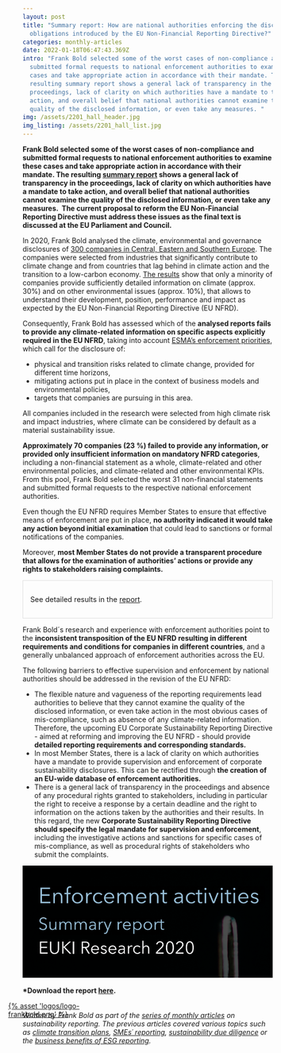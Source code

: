 ```yaml
---
layout: post
title: "Summary report: How are national authorities enforcing the disclosure
  obligations introduced by the EU Non-Financial Reporting Directive?"
categories: monthly-articles
date: 2022-01-18T06:47:43.369Z
intro: "Frank Bold selected some of the worst cases of non-compliance and
  submitted formal requests to national enforcement authorities to examine these
  cases and take appropriate action in accordance with their mandate. The
  resulting summary report shows a general lack of transparency in the
  proceedings, lack of clarity on which authorities have a mandate to take
  action, and overall belief that national authorities cannot examine the
  quality of the disclosed information, or even take any measures. "
img: /assets/2201_hall_header.jpg
img_listing: /assets/2201_hall_list.jpg
---
```

**Frank Bold selected some of the worst cases of non-compliance and submitted formal requests to national enforcement authorities to examine these cases and take appropriate action in accordance with their mandate. The resulting [summary report](https://en.frankbold.org/sites/default/files/publikace/enforcement_activities_corporate_sustainability_reporting_summary_research_s.pdf) shows a general lack of transparency in the proceedings, lack of clarity on which authorities have a mandate to take action, and overall belief that national authorities cannot examine the quality of the disclosed information, or even take any measures.  The current proposal to reform the EU Non-Financial Reporting Directive must address these issues as the final text is discussed at the EU Parliament and Council.**

In 2020, Frank Bold analysed the climate, environmental and governance disclosures of [300 companies in Central, Eastern and Southern Europe](https://www.allianceforcorporatetransparency.org/news/press-release.html). The companies were selected from industries that significantly contribute to climate change and from countries that lag behind in climate action and the transition to a low-carbon economy. [The results](https://allianceforcorporatetransparency.org/database/2020.html) show that only a minority of companies provide sufficiently detailed information on climate (approx. 30%) and on other environmental issues (approx. 10%), that allows to understand their development, position, performance and impact as expected by the EU Non-Financial Reporting Directive (EU NFRD). 

Consequently, Frank Bold has assessed which of the **analysed reports fails to provide any climate-related information on specific aspects explicitly required in the EU NFRD**, taking into account [ESMA’s enforcement priorities](https://www.esma.europa.eu/sites/default/files/library/esma32-63-1041_public_statement_on_the_european_common_enforcement_priorities_2020.pdf), which call for the disclosure of: 

* physical and transition risks related to climate change, provided for different time horizons, 
* mitigating actions put in place in the context of business models and environmental policies, 
* targets that companies are pursuing in this area. 

All companies included in the research were selected from high climate risk and impact industries, where climate can be considered by default as a material sustainability issue.

**Approximately 70 companies (23 %) failed to provide any information, or provided only insufficient information on mandatory NFRD categories**, including a non-financial statement as a whole, climate-related and other environmental policies, and climate-related and other environmental KPIs. From this pool, Frank Bold selected the worst 31 non-financial statements and submitted formal requests to the respective national enforcement authorities. 

Even though the EU NFRD requires Member States to ensure that effective means of enforcement are put in place, **no authority indicated it would take any action beyond initial examination** that could lead to sanctions or formal notifications of the companies.

Moreover, **most Member States do not provide a transparent procedure that allows for the examination of authorities’ actions or provide any rights to stakeholders raising complaints.** 

<div style="border: 1px solid #DFDFDF; padding: 1em; font-size: .9rem;">

<p>See detailed results in the <a href="https://en.frankbold.org/sites/default/files/publikace/enforcement_activities_corporate_sustainability_reporting_summary_research_s.pdf">report</a>.</p>

</div>

Frank Bold´s research and experience with enforcement authorities point to the **inconsistent transposition of the EU NFRD resulting in different requirements and conditions for companies in different countries**, and a generally unbalanced approach of enforcement authorities across the EU.

The following barriers to effective supervision and enforcement by national authorities should be addressed in the revision of the EU NFRD:

* The flexible nature and vagueness of the reporting requirements lead authorities to believe that they cannot examine the quality of the disclosed information, or even take action in the most obvious cases of mis-compliance, such as absence of any climate-related information. Therefore, the upcoming EU Corporate Sustainability Reporting Directive - aimed at reforming and improving the EU NFRD - should provide **detailed reporting requirements and corresponding standards.**
* In most Member States, there is a lack of clarity on which authorities have a mandate to provide supervision and enforcement of corporate sustainability disclosures. This can be rectified through **the creation of an EU-wide database of enforcement authorities.**
* There is a general lack of transparency in the proceedings and absence of any procedural rights granted to stakeholders, including in particular the right to receive a response by a certain deadline and the right to information on the actions taken by the authorities and their results. In this regard, the new **Corporate Sustainability Reporting Directive should specify the legal mandate for supervision and enforcement**, including the investigative actions and sanctions for specific cases of mis-compliance, as well as procedural rights of stakeholders who submit the complaints.

![Enforcement summary report](/assets/2201_enforcement_summary_1.png "Enforcement summary report")

**\*Download the report [here](https://en.frankbold.org/sites/default/files/publikace/enforcement_activities_corporate_sustainability_reporting_summary_research_s.pdf).**

<a href="https://en.frankbold.org/" style="
max-width: 200px;
display: block;
margin-left: -29px;
margin-bottom: -29px;">{% asset 'logos/logo-frankbold.png' %}</a>

*Written by Frank Bold as part of the [series of monthly articles](https://www.allianceforcorporatetransparency.org/news/categories/#monthly-articles) on sustainability reporting. The previous articles covered various topics such as [climate transition plans](https://www.allianceforcorporatetransparency.org/news/climate-transition-plans-how-eu-standards-can-help-companies-to-focus-on-the-right-data.html), [SMEs´ reporting](https://www.allianceforcorporatetransparency.org/news/smes-and-the-future-of-european-sustainability-reporting-rules-small-businesses-deserve-to-get-clarity-to-address-the-sustainability-challenge.html), [sustainability due diligence](https://www.allianceforcorporatetransparency.org/news/sustainability-due-diligence-what-it-means-for-companies-and-how-eu-sustainability-standards-can-help.html) or the [business benefits of ESG reporting](https://www.allianceforcorporatetransparency.org/news/the-business-case-is-won-how-the-benefits-of-mandatory-sustainability-reporting-by-business-really-do-outweigh-the-costs-part-one.html).*